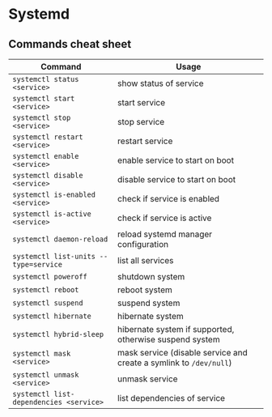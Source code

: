 # Systemd

## Commands cheat sheet

| Command                                 | Usage                                                              |
| --------------------------------------- | ------------------------------------------------------------------ |
| `systemctl status <service>`            | show status of service                                             |
| `systemctl start <service>`             | start service                                                      |
| `systemctl stop <service>`              | stop service                                                       |
| `systemctl restart <service>`           | restart service                                                    |
| `systemctl enable <service>`            | enable service to start on boot                                    |
| `systemctl disable <service>`           | disable service to start on boot                                   |
| `systemctl is-enabled <service>`        | check if service is enabled                                        |
| `systemctl is-active <service>`         | check if service is active                                         |
| `systemctl daemon-reload`               | reload systemd manager configuration                               |
| `systemctl list-units --type=service`   | list all services                                                  |
| `systemctl poweroff`                    | shutdown system                                                    |
| `systemctl reboot`                      | reboot system                                                      |
| `systemctl suspend`                     | suspend system                                                     |
| `systemctl hibernate`                   | hibernate system                                                   |
| `systemctl hybrid-sleep`                | hibernate system if supported, otherwise suspend system            |
| `systemctl mask <service>`              | mask service (disable service and create a symlink to `/dev/null`) |
| `systemctl unmask <service>`            | unmask service                                                     |
| `systemctl list-dependencies <service>` | list dependencies of service                                       |
